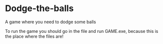 # Dodge-the-balls
A game where you need to dodge some balls

To run the game you should go in the file and run GAME.exe, because this is the place where the files are!
